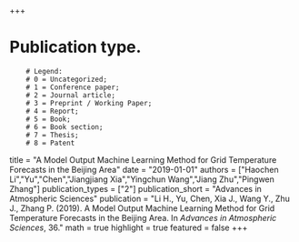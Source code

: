 +++
# Publication type.
        # Legend: 
        # 0 = Uncategorized; 
        # 1 = Conference paper; 
        # 2 = Journal article;
        # 3 = Preprint / Working Paper; 
        # 4 = Report; 
        # 5 = Book; 
        # 6 = Book section;
        # 7 = Thesis; 
        # 8 = Patent
title = "A Model Output Machine Learning Method for Grid Temperature Forecasts in the Beijing Area"
date = "2019-01-01"
authors = ["Haochen Li","Yu","Chen","Jiangjiang Xia","Yingchun Wang","Jiang Zhu","Pingwen Zhang"]
publication_types = ["2"]
publication_short = "Advances in Atmospheric Sciences"
publication = "Li H., Yu, Chen, Xia J., Wang Y., Zhu J., Zhang P. (2019). A Model Output Machine Learning Method for Grid Temperature Forecasts in the Beijing Area. In _Advances in Atmospheric Sciences_, 36."
math = true
highlight = true
featured = false
+++